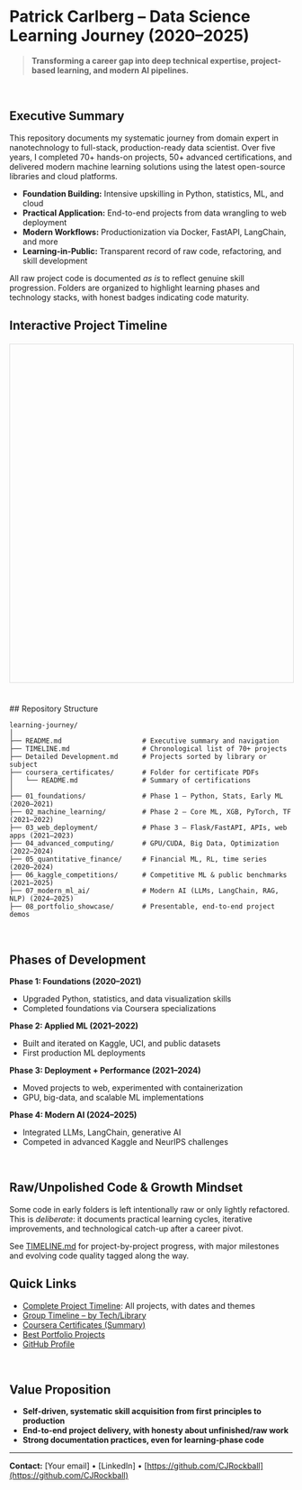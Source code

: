 # Patrick Carlberg – Data Science Learning Journey (2020–2025)

> **Transforming a career gap into deep technical expertise, project-based learning, and modern AI pipelines.**
<br>


## Executive Summary

This repository documents my systematic journey from domain expert in nanotechnology to full-stack, production-ready data scientist. Over five years, I completed 70+ hands-on projects, 50+ advanced certifications, and delivered modern machine learning solutions using the latest open-source libraries and cloud platforms.

- **Foundation Building:** Intensive upskilling in Python, statistics, ML, and cloud
- **Practical Application:** End-to-end projects from data wrangling to web deployment
- **Modern Workflows:** Productionization via Docker, FastAPI, LangChain, and more
- **Learning-in-Public:** Transparent record of raw code, refactoring, and skill development

All raw project code is documented *as is* to reflect genuine skill progression. Folders are organized to highlight learning phases and technology stacks, with honest badges indicating code maturity.
<br>

## Interactive Project Timeline

<div id="timeline-container" style="width: 100%; height: 600px; border: 1px solid #ddd; margin: 20px 0;"></div>

<script src="https://d3js.org/d3.v7.min.js"></script>
<script>
// Project timeline data extracted from your actual timeline
const timelineData = [
  // 2021 - Foundation Phase
  {date: "2021-01-29", title: "Online Stock DB Graphs", category: "web", phase: "foundations", duration: 5},
  {date: "2021-03-04", title: "IEEE Fraud Dataset", category: "ml", phase: "foundations", duration: 9},
  {date: "2021-04-01", title: "TensorFlow Coursera", category: "dl", phase: "foundations", duration: 60},
  {date: "2021-06-10", title: "Reinforcement Learning", category: "ml", phase: "foundations", duration: 11},
  {date: "2021-07-15", title: "Bayesian Statistics", category: "stats", phase: "foundations", duration: 31},
  {date: "2021-09-23", title: "Million Song XGB", category: "ml", phase: "foundations", duration: 5},
  {date: "2021-10-01", title: "Flask Heroku Deploy", category: "web", phase: "foundations", duration: 11},
  
  // 2022 - Applied ML Phase
  {date: "2022-01-06", title: "FastAPI Dashboard", category: "web", phase: "applied", duration: 21},
  {date: "2022-02-14", title: "Mandelbrot GPU", category: "gpu", phase: "applied", duration: 69},
  {date: "2022-03-19", title: "Option Pricing GPU", category: "finance", phase: "applied", duration: 5},
  {date: "2022-08-15", title: "PyTorch MNIST/GAN", category: "dl", phase: "applied", duration: 7},
  {date: "2022-11-02", title: "CitiBike Big Data (28GB)", category: "bigdata", phase: "applied", duration: 26},
  
  // 2023 - Production Phase
  {date: "2023-01-28", title: "Large Timeseries XGB", category: "ml", phase: "production", duration: 54},
  {date: "2023-04-04", title: "FastAPI Microservices", category: "web", phase: "production", duration: 11},
  {date: "2023-07-20", title: "NLP Book Project", category: "nlp", phase: "production", duration: 37},
  {date: "2023-09-08", title: "Singa-Rent Full Stack", category: "web", phase: "production", duration: 35},
  {date: "2023-10-13", title: "CUDA Programming", category: "gpu", phase: "production", duration: 2},
  
  // 2024 - Modern AI Phase
  {date: "2024-03-21", title: "Time Series Analysis", category: "stats", phase: "modern", duration: 16},
  {date: "2024-06-19", title: "PyTorch RNN Timeseries", category: "dl", phase: "modern", duration: 4},
  {date: "2024-07-14", title: "Kaggle PyTorch Competition", category: "competition", phase: "modern", duration: 17},
  {date: "2024-08-26", title: "NeurIPS Ariel Challenge", category: "competition", phase: "modern", duration: 11},
  {date: "2024-10-17", title: "Jane Street Competition", category: "finance", phase: "modern", duration: 15},
  {date: "2024-12-31", title: "CIBMTR Survival Models", category: "ml", phase: "modern", duration: 18},
  
  // 2025 - Current
  {date: "2025-03-25", title: "LangChain/LangGraph", category: "ai", phase: "modern", duration: 8},
  {date: "2025-07-04", title: "Streamlit RAG Chat", category: "ai", phase: "modern", duration: 10},
  {date: "2025-07-18", title: "FastAPI ML Serving", category: "web", phase: "modern", duration: 4}
];

// Categories and colors
const categoryColors = {
  "web": "#3498db",
  "ml": "#e74c3c", 
  "dl": "#9b59b6",
  "stats": "#f39c12",
  "gpu": "#2ecc71",
  "finance": "#1abc9c",
  "bigdata": "#34495e",
  "nlp": "#e67e22",
  "competition": "#8e44ad",
  "ai": "#ff6b6b"
};

const phaseColors = {
  "foundations": "#74b9ff",
  "applied": "#00cec9", 
  "production": "#fdcb6e",
  "modern": "#fd79a8"
};

// Set up dimensions
const container = document.getElementById('timeline-container');
const margin = {top: 50, right: 150, bottom: 50, left: 50};
const width = container.offsetWidth - margin.left - margin.right;
const height = 550 - margin.top - margin.bottom;

// Create SVG
const svg = d3.select('#timeline-container')
  .append('svg')
  .attr('width', width + margin.left + margin.right)
  .attr('height', height + margin.top + margin.bottom);

const g = svg.append('g')
  .attr('transform', `translate(${margin.left},${margin.top})`);

// Parse dates
const parseDate = d3.timeParse("%Y-%m-%d");
timelineData.forEach(d => {
  d.date = parseDate(d.date);
});

// Set up scales
const xScale = d3.scaleTime()
  .domain(d3.extent(timelineData, d => d.date))
  .range([0, width]);

const yScale = d3.scaleBand()
  .domain(['foundations', 'applied', 'production', 'modern'])
  .range([0, height])
  .padding(0.2);

// Create timeline axis
const xAxis = d3.axisBottom(xScale)
  .tickFormat(d3.timeFormat("%Y"));

g.append('g')
  .attr('class', 'x-axis')
  .attr('transform', `translate(0,${height})`)
  .call(xAxis);

// Add phase labels
g.selectAll('.phase-label')
  .data(['foundations', 'applied', 'production', 'modern'])
  .enter()
  .append('text')
  .attr('class', 'phase-label')
  .attr('x', -10)
  .attr('y', d => yScale(d) + yScale.bandwidth()/2)
  .attr('dy', '0.35em')
  .style('text-anchor', 'end')
  .style('font-weight', 'bold')
  .style('font-size', '12px')
  .text(d => d.charAt(0).toUpperCase() + d.slice(1));

// Add phase background bars
g.selectAll('.phase-bg')
  .data(['foundations', 'applied', 'production', 'modern'])
  .enter()
  .append('rect')
  .attr('class', 'phase-bg')
  .attr('x', 0)
  .attr('y', d => yScale(d))
  .attr('width', width)
  .attr('height', yScale.bandwidth())
  .style('fill', d => phaseColors[d])
  .style('opacity', 0.1);

// Create tooltip
const tooltip = d3.select('body').append('div')
  .attr('class', 'tooltip')
  .style('position', 'absolute')
  .style('background', 'rgba(0,0,0,0.8)')
  .style('color', 'white') 
  .style('padding', '10px')
  .style('border-radius', '5px')
  .style('pointer-events', 'none')
  .style('opacity', 0);

// Add project circles
const projects = g.selectAll('.project')
  .data(timelineData)
  .enter()
  .append('circle')
  .attr('class', 'project')
  .attr('cx', d => xScale(d.date))
  .attr('cy', d => yScale(d.phase) + yScale.bandwidth()/2)
  .attr('r', d => Math.max(3, Math.min(8, d.duration/3)))
  .style('fill', d => categoryColors[d.category])
  .style('opacity', 0.8)
  .style('cursor', 'pointer')
  .on('mouseover', function(event, d) {
    tooltip.transition().duration(200).style('opacity', .9);
    tooltip.html(`
      <strong>${d.title}</strong><br/>
      Date: ${d3.timeFormat("%B %Y")(d.date)}<br/>
      Duration: ${d.duration} days<br/>
      Category: ${d.category}<br/>
      Phase: ${d.phase}
    `)
    .style('left', (event.pageX + 10) + 'px')
    .style('top', (event.pageY - 28) + 'px');
    
    d3.select(this)
      .transition()
      .duration(100)
      .attr('r', d => Math.max(5, Math.min(12, d.duration/2)))
      .style('opacity', 1);
  })
  .on('mouseout', function(d) {
    tooltip.transition().duration(500).style('opacity', 0);
    d3.select(this)
      .transition()
      .duration(100)
      .attr('r', d => Math.max(3, Math.min(8, d.duration/3)))
      .style('opacity', 0.8);
  });

// Add legend
const legend = svg.append('g')
  .attr('class', 'legend')
  .attr('transform', `translate(${width + margin.left + 10}, ${margin.top})`);

const categories = Object.keys(categoryColors);
const legendItems = legend.selectAll('.legend-item')
  .data(categories)
  .enter()
  .append('g')
  .attr('class', 'legend-item')
  .attr('transform', (d, i) => `translate(0, ${i * 20})`);

legendItems.append('circle')
  .attr('cx', 5)
  .attr('cy', 0)
  .attr('r', 5)
  .style('fill', d => categoryColors[d]);

legendItems.append('text')
  .attr('x', 15)
  .attr('y', 0)
  .attr('dy', '0.35em')
  .style('font-size', '11px')
  .text(d => d);

// Add animation on load
projects
  .style('opacity', 0)
  .transition()
  .duration(50)
  .delay((d, i) => i * 100)
  .style('opacity', 0.8);

</script>
<br>
## Repository Structure

```shell
learning-journey/
│
├── README.md                    # Executive summary and navigation
├── TIMELINE.md                  # Chronological list of 70+ projects
├── Detailed Development.md      # Projects sorted by library or subject 
├── coursera_certificates/       # Folder for certificate PDFs
│   └── README.md                # Summary of certifications
│
├── 01_foundations/              # Phase 1 – Python, Stats, Early ML (2020–2021)
├── 02_machine_learning/         # Phase 2 – Core ML, XGB, PyTorch, TF (2021–2022)
├── 03_web_deployment/           # Phase 3 – Flask/FastAPI, APIs, web apps (2021–2023)
├── 04_advanced_computing/       # GPU/CUDA, Big Data, Optimization (2022–2024)
├── 05_quantitative_finance/     # Financial ML, RL, time series (2020–2024)
├── 06_kaggle_competitions/      # Competitive ML & public benchmarks (2021–2025)
├── 07_modern_ml_ai/             # Modern AI (LLMs, LangChain, RAG, NLP) (2024–2025)
├── 08_portfolio_showcase/       # Presentable, end-to-end project demos
```
<br>


## Phases of Development

**Phase 1: Foundations (2020–2021)**
- Upgraded Python, statistics, and data visualization skills
- Completed foundations via Coursera specializations

**Phase 2: Applied ML (2021–2022)**
- Built and iterated on Kaggle, UCI, and public datasets
- First production ML deployments

**Phase 3: Deployment + Performance (2021–2024)**
- Moved projects to web, experimented with containerization
- GPU, big-data, and scalable ML implementations

**Phase 4: Modern AI (2024–2025)**
- Integrated LLMs, LangChain, generative AI
- Competed in advanced Kaggle and NeurIPS challenges
<br>

## Raw/Unpolished Code & Growth Mindset

Some code in early folders is left intentionally raw or only lightly refactored. This is *deliberate*: it documents practical learning cycles, iterative improvements, and technological catch-up after a career pivot.

See [TIMELINE.md](./TIMELINE.md) for project-by-project progress, with major milestones and evolving code quality tagged along the way.
<br>


## Quick Links

- [Complete Project Timeline](./TIMELINE.md): All projects, with dates and themes
- [Group Timeline – by Tech/Library](./Make%20a%20md%20file.md)
- [Coursera Certificates (Summary)](./coursera_certificates/README.md)
- [Best Portfolio Projects](./08_portfolio_showcase/)
- [GitHub Profile](https://github.com/CJRockball)
<br>

## Value Proposition

- **Self-driven, systematic skill acquisition from first principles to production**
- **End-to-end project delivery, with honesty about unfinished/raw work**
- **Strong documentation practices, even for learning-phase code**

---

**Contact:** [Your email] • [LinkedIn] • [https://github.com/CJRockball](https://github.com/CJRockball)
